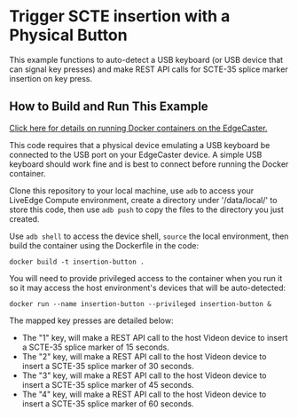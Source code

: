 # Trigger SCTE insertion with a Physical Button

This example functions to auto-detect a USB keyboard (or USB device that can signal key presses) and make REST API calls for SCTE-35 splice marker insertion on key press.

## How to Build and Run This Example

[Click here for details on running Docker containers on the EdgeCaster.](https://support.videonlabs.com/hc/en-us/articles/4408583092115-Using-Docker-with-LiveEdge-Compute)

This code requires that a physical device emulating a USB keyboard be connected to the USB port on your EdgeCaster device. A simple USB keyboard should work fine and is best to connect before running the Docker container.

Clone this repository to your local machine, use `adb` to access your LiveEdge Compute environment, create a directory under '/data/local/' to store this code, then use `adb push` to copy the files to the directory you just created.

Use `adb shell` to access the device shell, `source` the local environment, then build the container using the Dockerfile in the code:

```
docker build -t insertion-button .
```

You will need to provide privileged access to the container when you run it so it may access the host environment's devices that will be auto-detected:

```
docker run --name insertion-button --privileged insertion-button &
```
The mapped key presses are detailed below:
* The "1" key, will make a REST API call to the host Videon device to insert a SCTE-35 splice marker of 15 seconds.
* The "2" key, will make a REST API call to the host Videon device to insert a SCTE-35 splice marker of 30 seconds.
* The "3" key, will make a REST API call to the host Videon device to insert a SCTE-35 splice marker of 45 seconds.
* The "4" key, will make a REST API call to the host Videon device to insert a SCTE-35 splice marker of 60 seconds.
